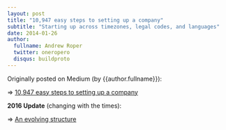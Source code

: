 ```yaml
---
layout: post
title: "10,947 easy steps to setting up a company"
subtitle: "Starting up across timezones, legal codes, and languages"
date: 2014-01-26
author:
  fullname: Andrew Roper
  twitter: oneropero
  disqus: buildproto
---
```


Originally posted on Medium (by {{author.fullname}}):

=> [10,947 easy steps to setting up a company](https://medium.com/@oneropero/10-947-easy-steps-to-setting-up-a-company-406dada96901#.u62ti9oif)

__2016 Update__ (changing with the times):

=> [An evolving structure](/2016/03/24/an-evolving-structure.html)

